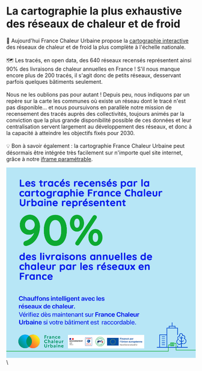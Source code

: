 # La cartographie la plus exhaustive des réseaux de chaleur et de froid

📢 Aujourd'hui France Chaleur Urbaine propose la [cartographie interactive](/carte) des réseaux de chaleur et de froid la plus complète à l'échelle nationale.\
\
🗺 Les tracés, en open data, des 640 réseaux recensés représentent ainsi 90% des livraisons de chaleur annuelles en France ! S'il nous manque encore plus de 200 tracés, il s'agit donc de petits réseaux, desservant parfois quelques bâtiments seulement.\
\
Nous ne les oublions pas pour autant ! Depuis peu, nous indiquons par un repère sur la carte les communes où existe un réseau dont le tracé n'est pas disponible... et nous poursuivons en parallèle notre mission de recensement des tracés auprès des collectivités, toujours animés par la conviction que la plus grande disponibilité possible de ces données et leur centralisation servent largement au développement des réseaux, et donc à la capacité à atteindre les objectifs fixés pour 2030.\
\
💡 Bon à savoir également : la cartographie France Chaleur Urbaine peut désormais être intégrée très facilement sur n'importe quel site internet, grâce à notre [iframe paramétrable](/collectivites-et-exploitants#iframe-carte).

![](<.gitbook/assets/chaleur90 (1).jpg>)\
